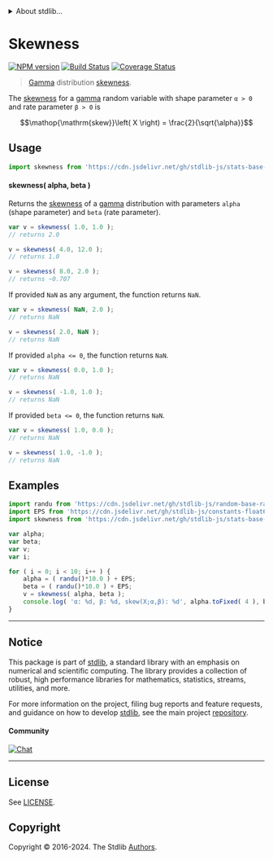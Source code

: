 <!--

@license Apache-2.0

Copyright (c) 2018 The Stdlib Authors.

Licensed under the Apache License, Version 2.0 (the "License");
you may not use this file except in compliance with the License.
You may obtain a copy of the License at

   http://www.apache.org/licenses/LICENSE-2.0

Unless required by applicable law or agreed to in writing, software
distributed under the License is distributed on an "AS IS" BASIS,
WITHOUT WARRANTIES OR CONDITIONS OF ANY KIND, either express or implied.
See the License for the specific language governing permissions and
limitations under the License.

-->


<details>
  <summary>
    About stdlib...
  </summary>
  <p>We believe in a future in which the web is a preferred environment for numerical computation. To help realize this future, we've built stdlib. stdlib is a standard library, with an emphasis on numerical and scientific computation, written in JavaScript (and C) for execution in browsers and in Node.js.</p>
  <p>The library is fully decomposable, being architected in such a way that you can swap out and mix and match APIs and functionality to cater to your exact preferences and use cases.</p>
  <p>When you use stdlib, you can be absolutely certain that you are using the most thorough, rigorous, well-written, studied, documented, tested, measured, and high-quality code out there.</p>
  <p>To join us in bringing numerical computing to the web, get started by checking us out on <a href="https://github.com/stdlib-js/stdlib">GitHub</a>, and please consider <a href="https://opencollective.com/stdlib">financially supporting stdlib</a>. We greatly appreciate your continued support!</p>
</details>

# Skewness

[![NPM version][npm-image]][npm-url] [![Build Status][test-image]][test-url] [![Coverage Status][coverage-image]][coverage-url] <!-- [![dependencies][dependencies-image]][dependencies-url] -->

> [Gamma][gamma-distribution] distribution [skewness][skewness].

<!-- Section to include introductory text. Make sure to keep an empty line after the intro `section` element and another before the `/section` close. -->

<section class="intro">

The [skewness][skewness] for a [gamma][gamma-distribution] random variable with shape parameter `α > 0` and rate parameter `β > 0` is

<!-- <equation class="equation" label="eq:gamma_skewness" align="center" raw="\operatorname{skew}\left( X \right) = \frac{2}{\sqrt{\alpha}}" alt="Skewness for a gamma distribution."> -->

```math
\mathop{\mathrm{skew}}\left( X \right) = \frac{2}{\sqrt{\alpha}}
```

<!-- <div class="equation" align="center" data-raw-text="\operatorname{skew}\left( X \right) = \frac{2}{\sqrt{\alpha}}" data-equation="eq:gamma_skewness">
    <img src="https://cdn.jsdelivr.net/gh/stdlib-js/stdlib@51534079fef45e990850102147e8945fb023d1d0/lib/node_modules/@stdlib/stats/base/dists/gamma/skewness/docs/img/equation_gamma_skewness.svg" alt="Skewness for a gamma distribution.">
    <br>
</div> -->

<!-- </equation> -->

</section>

<!-- /.intro -->

<!-- Package usage documentation. -->



<section class="usage">

## Usage

```javascript
import skewness from 'https://cdn.jsdelivr.net/gh/stdlib-js/stats-base-dists-gamma-skewness@deno/mod.js';
```

#### skewness( alpha, beta )

Returns the [skewness][skewness] of a [gamma][gamma-distribution] distribution with parameters `alpha` (shape parameter) and `beta` (rate parameter).

```javascript
var v = skewness( 1.0, 1.0 );
// returns 2.0

v = skewness( 4.0, 12.0 );
// returns 1.0

v = skewness( 8.0, 2.0 );
// returns ~0.707
```

If provided `NaN` as any argument, the function returns `NaN`.

```javascript
var v = skewness( NaN, 2.0 );
// returns NaN

v = skewness( 2.0, NaN );
// returns NaN
```

If provided `alpha <= 0`, the function returns `NaN`.

```javascript
var v = skewness( 0.0, 1.0 );
// returns NaN

v = skewness( -1.0, 1.0 );
// returns NaN
```

If provided `beta <= 0`, the function returns `NaN`.

```javascript
var v = skewness( 1.0, 0.0 );
// returns NaN

v = skewness( 1.0, -1.0 );
// returns NaN
```

</section>

<!-- /.usage -->

<!-- Package usage notes. Make sure to keep an empty line after the `section` element and another before the `/section` close. -->

<section class="notes">

</section>

<!-- /.notes -->

<!-- Package usage examples. -->

<section class="examples">

## Examples

<!-- eslint no-undef: "error" -->

```javascript
import randu from 'https://cdn.jsdelivr.net/gh/stdlib-js/random-base-randu@deno/mod.js';
import EPS from 'https://cdn.jsdelivr.net/gh/stdlib-js/constants-float64-eps@deno/mod.js';
import skewness from 'https://cdn.jsdelivr.net/gh/stdlib-js/stats-base-dists-gamma-skewness@deno/mod.js';

var alpha;
var beta;
var v;
var i;

for ( i = 0; i < 10; i++ ) {
    alpha = ( randu()*10.0 ) + EPS;
    beta = ( randu()*10.0 ) + EPS;
    v = skewness( alpha, beta );
    console.log( 'α: %d, β: %d, skew(X;α,β): %d', alpha.toFixed( 4 ), beta.toFixed( 4 ), v.toFixed( 4 ) );
}
```

</section>

<!-- /.examples -->

<!-- Section to include cited references. If references are included, add a horizontal rule *before* the section. Make sure to keep an empty line after the `section` element and another before the `/section` close. -->

<section class="references">

</section>

<!-- /.references -->

<!-- Section for related `stdlib` packages. Do not manually edit this section, as it is automatically populated. -->

<section class="related">

</section>

<!-- /.related -->

<!-- Section for all links. Make sure to keep an empty line after the `section` element and another before the `/section` close. -->


<section class="main-repo" >

* * *

## Notice

This package is part of [stdlib][stdlib], a standard library with an emphasis on numerical and scientific computing. The library provides a collection of robust, high performance libraries for mathematics, statistics, streams, utilities, and more.

For more information on the project, filing bug reports and feature requests, and guidance on how to develop [stdlib][stdlib], see the main project [repository][stdlib].

#### Community

[![Chat][chat-image]][chat-url]

---

## License

See [LICENSE][stdlib-license].


## Copyright

Copyright &copy; 2016-2024. The Stdlib [Authors][stdlib-authors].

</section>

<!-- /.stdlib -->

<!-- Section for all links. Make sure to keep an empty line after the `section` element and another before the `/section` close. -->

<section class="links">

[npm-image]: http://img.shields.io/npm/v/@stdlib/stats-base-dists-gamma-skewness.svg
[npm-url]: https://npmjs.org/package/@stdlib/stats-base-dists-gamma-skewness

[test-image]: https://github.com/stdlib-js/stats-base-dists-gamma-skewness/actions/workflows/test.yml/badge.svg?branch=v0.2.0
[test-url]: https://github.com/stdlib-js/stats-base-dists-gamma-skewness/actions/workflows/test.yml?query=branch:v0.2.0

[coverage-image]: https://img.shields.io/codecov/c/github/stdlib-js/stats-base-dists-gamma-skewness/main.svg
[coverage-url]: https://codecov.io/github/stdlib-js/stats-base-dists-gamma-skewness?branch=main

<!--

[dependencies-image]: https://img.shields.io/david/stdlib-js/stats-base-dists-gamma-skewness.svg
[dependencies-url]: https://david-dm.org/stdlib-js/stats-base-dists-gamma-skewness/main

-->

[chat-image]: https://img.shields.io/gitter/room/stdlib-js/stdlib.svg
[chat-url]: https://app.gitter.im/#/room/#stdlib-js_stdlib:gitter.im

[stdlib]: https://github.com/stdlib-js/stdlib

[stdlib-authors]: https://github.com/stdlib-js/stdlib/graphs/contributors

[umd]: https://github.com/umdjs/umd
[es-module]: https://developer.mozilla.org/en-US/docs/Web/JavaScript/Guide/Modules

[deno-url]: https://github.com/stdlib-js/stats-base-dists-gamma-skewness/tree/deno
[deno-readme]: https://github.com/stdlib-js/stats-base-dists-gamma-skewness/blob/deno/README.md
[umd-url]: https://github.com/stdlib-js/stats-base-dists-gamma-skewness/tree/umd
[umd-readme]: https://github.com/stdlib-js/stats-base-dists-gamma-skewness/blob/umd/README.md
[esm-url]: https://github.com/stdlib-js/stats-base-dists-gamma-skewness/tree/esm
[esm-readme]: https://github.com/stdlib-js/stats-base-dists-gamma-skewness/blob/esm/README.md
[branches-url]: https://github.com/stdlib-js/stats-base-dists-gamma-skewness/blob/main/branches.md

[stdlib-license]: https://raw.githubusercontent.com/stdlib-js/stats-base-dists-gamma-skewness/main/LICENSE

[gamma-distribution]: https://en.wikipedia.org/wiki/Gamma_distribution

[skewness]: https://en.wikipedia.org/wiki/Skewness

</section>

<!-- /.links -->
